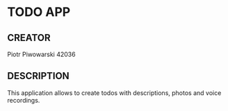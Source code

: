 # TODO APP

## CREATOR
Piotr Piwowarski 42036

## DESCRIPTION
This application allows to create todos with descriptions, photos and voice recordings.
